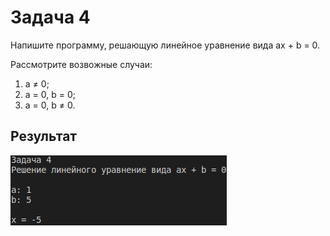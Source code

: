 # Задача 4

Напишите программу, решающую линейное уравнение вида ax + b = 0. 

Рассмотрите возвожные случаи: 

1. a &#8800; 0;
2. a = 0, b = 0;
3. a = 0, b &#8800; 0.

## Результат

![](Задача_4.png)